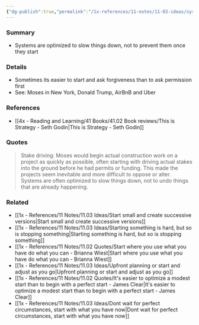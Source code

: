 ```yaml
---
{"dg-publish":true,"permalink":"/1x-references/11-notes/11-03-ideas/systems-are-optimized-to-slow-things-down-not-to-prevent-them-once-they-start/","title":"Systems are optimized to slow things down, not to prevent them once they start","created":"2025-04-07T11:57:50.047+03:00","updated":"2025-04-10T10:34:49.125+03:00"}
---
```



### Summary
- Systems are optimized to slow things down, not to prevent them once they start

### Details
- Sometimes its easier to start and ask forgiveness than to ask permission first
- See: Moses in New York, Donald Trump, AirBnB and Uber

### References
- [[4x - Reading and Learning/41 Books/41.02 Book reviews/This is Strategy - Seth Godin\|This is Strategy - Seth Godin]]

### Quotes
> Stake driving: Moses would begin actual construction work on a project as quickly as possible, often starting with driving actual stakes into the ground before he had permits or funding. This made the projects seem inevitable and more difficult to oppose or alter. Systems are often optimized to slow things down, not to undo things that are already happening.


### Related
- [[1x - References/11 Notes/11.03 Ideas/Start small and create successive versions\|Start small and create successive versions]]
- [[1x - References/11 Notes/11.03 Ideas/Starting something is hard, but so is stopping something\|Starting something is hard, but so is stopping something]]
- [[1x - References/11 Notes/11.02 Quotes/Start where you use what you have do what you can - Brianna Wiest\|Start where you use what you have do what you can - Brianna Wiest]]
- [[1x - References/11 Notes/11.03 Ideas/Upfront planning or start and adjust as you go\|Upfront planning or start and adjust as you go]]
- [[1x - References/11 Notes/11.02 Quotes/It's easier to optimize a modest start than to begin with a perfect start - James Clear\|It's easier to optimize a modest start than to begin with a perfect start - James Clear]]
- [[1x - References/11 Notes/11.03 Ideas/Dont wait for perfect circumstances, start with what you have now\|Dont wait for perfect circumstances, start with what you have now]]